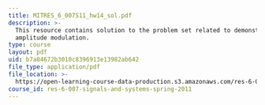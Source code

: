 ```yaml
---
title: MITRES_6_007S11_hw14_sol.pdf
description: >-
  This resource contains solution to the problem set related to demonstration of
  amplitude modulation.
type: course
layout: pdf
uid: b7a84672b3010c8396913e13982ab642
file_type: application/pdf
file_location: >-
  https://open-learning-course-data-production.s3.amazonaws.com/res-6-007-signals-and-systems-spring-2011/b7a84672b3010c8396913e13982ab642_MITRES_6_007S11_hw14_sol.pdf
course_id: res-6-007-signals-and-systems-spring-2011
---
```

